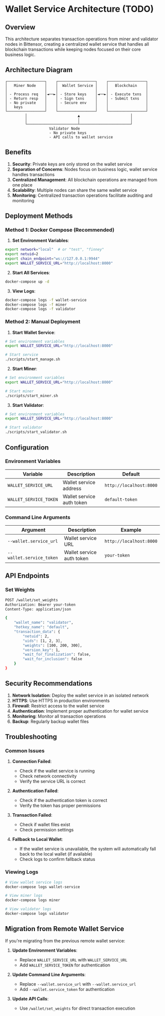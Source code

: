 # Wallet Service Architecture (TODO)

## Overview

This architecture separates transaction operations from miner and validator nodes in Bittensor, creating a centralized wallet service that handles all blockchain transactions while keeping nodes focused on their core business logic.

## Architecture Diagram

```
┌─────────────────┐    ┌─────────────────┐    ┌─────────────────┐
│   Miner Node    │    │  Wallet Service │    │   Blockchain    │
│                 │    │                 │    │                 │
│ - Process req   │◄──►│ - Store keys    │◄──►│ - Execute txns  │
│ - Return resp   │    │ - Sign txns     │    │ - Submit txns   │
│ - No private    │    │ - Secure env    │    │                 │
│   keys          │    │                 │    │                 │
└─────────────────┘    └─────────────────┘    └─────────────────┘
         │                       ▲                       │
         │                       │                       │
         └───────────────────────┴───────────────────────┘
                    Validator Node
                    - No private keys
                    - API calls to wallet service
```

## Benefits

1. **Security**: Private keys are only stored on the wallet service
2. **Separation of Concerns**: Nodes focus on business logic, wallet service handles transactions
3. **Centralized Management**: All blockchain operations are managed from one place
4. **Scalability**: Multiple nodes can share the same wallet service
5. **Monitoring**: Centralized transaction operations facilitate auditing and monitoring

## Deployment Methods

### Method 1: Docker Compose (Recommended)

1. **Set Environment Variables**:
```bash
export network="local"  # or "test", "finney"
export netuid=2
export chain_endpoint="ws://127.0.0.1:9944"
export WALLET_SERVICE_URL="http://localhost:8000"
```

2. **Start All Services**:
```bash
docker-compose up -d
```

3. **View Logs**:
```bash
docker-compose logs -f wallet-service
docker-compose logs -f miner
docker-compose logs -f validator
```

### Method 2: Manual Deployment

1. **Start Wallet Service**:
```bash
# Set environment variables
export WALLET_SERVICE_URL="http://localhost:8000"

# Start service
./scripts/start_manage.sh
```

2. **Start Miner**:
```bash
# Set environment variables
export WALLET_SERVICE_URL="http://localhost:8000"

# Start miner
./scripts/start_miner.sh
```

3. **Start Validator**:
```bash
# Set environment variables
export WALLET_SERVICE_URL="http://localhost:8000"

# Start validator
./scripts/start_validator.sh
```

## Configuration

### Environment Variables

| Variable | Description | Default |
|----------|-------------|---------|
| `WALLET_SERVICE_URL` | Wallet service address | `http://localhost:8000` |
| `WALLET_SERVICE_TOKEN` | Wallet service auth token | `default-token` |

### Command Line Arguments

| Argument | Description | Example |
|----------|-------------|---------|
| `--wallet.service_url` | Wallet service URL | `http://localhost:8000` |
| `--wallet.service_token` | Wallet service auth token | `your-token` |

## API Endpoints

### Set Weights
```bash
POST /wallet/set_weights
Authorization: Bearer your-token
Content-Type: application/json

{
    "wallet_name": "validator",
    "hotkey_name": "default",
    "transaction_data": {
        "netuid": 2,
        "uids": [1, 2, 3],
        "weights": [100, 200, 300],
        "version_key": 1,
        "wait_for_finalization": false,
        "wait_for_inclusion": false
    }
}
```

## Security Recommendations

1. **Network Isolation**: Deploy the wallet service in an isolated network
2. **HTTPS**: Use HTTPS in production environments
3. **Firewall**: Restrict access to the wallet service
4. **Authentication**: Implement proper authentication for wallet service
5. **Monitoring**: Monitor all transaction operations
6. **Backup**: Regularly backup wallet files

## Troubleshooting

### Common Issues

1. **Connection Failed**:
   - Check if the wallet service is running
   - Check network connectivity
   - Verify the service URL is correct

2. **Authentication Failed**:
   - Check if the authentication token is correct
   - Verify the token has proper permissions

3. **Transaction Failed**:
   - Check if wallet files exist
   - Check permission settings

4. **Fallback to Local Wallet**:
   - If the wallet service is unavailable, the system will automatically fall back to the local wallet (if available)
   - Check logs to confirm fallback status

### Viewing Logs

```bash
# View wallet service logs
docker-compose logs wallet-service

# View miner logs
docker-compose logs miner

# View validator logs
docker-compose logs validator
```

## Migration from Remote Wallet Service

If you're migrating from the previous remote wallet service:

1. **Update Environment Variables**:
   - Replace `WALLET_SERVICE_URL` with `WALLET_SERVICE_URL`
   - Add `WALLET_SERVICE_TOKEN` for authentication

2. **Update Command Line Arguments**:
   - Replace `--wallet.service_url` with `--wallet.service_url`
   - Add `--wallet.service_token` for authentication

3. **Update API Calls**:
   - Use `/wallet/set_weights` for direct transaction execution
